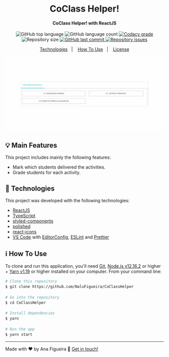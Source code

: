 <h1 align="center">
    CoClass Helper!
</h1>

<h4 align="center">
  CoClass Helper! with ReactJS
</h4>
<p align="center">
  <img alt="GitHub top language" src="https://img.shields.io/github/languages/top/NaluFigueira/CoClassHelper.svg">

  <img alt="GitHub language count" src="https://img.shields.io/github/languages/count/NaluFigueira/CoClassHelper.svg">

  <a href="https://www.codacy.com/app/NaluFigueira/CoClassHelper?utm_source=github.com&amp;utm_medium=referral&amp;utm_content=NaluFigueira/CoClassHelper&amp;utm_campaign=Badge_Grade">
    <img alt="Codacy grade" src="https://img.shields.io/codacy/grade/1b577a07dda843aba09f4bc55d1af8fc.svg">
  </a>

  <img alt="Repository size" src="https://img.shields.io/github/repo-size/NaluFigueira/CoClassHelper.svg">
  <a href="https://github.com/NaluFigueira/CoClassHelper/commits/master">
    <img alt="GitHub last commit" src="https://img.shields.io/github/last-commit/NaluFigueira/CoClassHelper.svg">
  </a>

  <a href="https://github.com/NaluFigueira/CoClassHelper/issues">
    <img alt="Repository issues" src="https://img.shields.io/github/issues/NaluFigueira/CoClassHelper.svg">
  </a>
</p>

<p align="center">
  <a href="#rocket-technologies">Technologies</a>&nbsp;&nbsp;&nbsp;|&nbsp;&nbsp;&nbsp;
  <a href="#information_source-how-to-use">How To Use</a>&nbsp;&nbsp;&nbsp;|&nbsp;&nbsp;&nbsp;
  <a href="#memo-license">License</a>
</p>

![App Preview](https://github.com/NaluFigueira/CoClassHelper/blob/master/Preview.gif)

## :bulb:	Main Features

This project includes mainly the following features:

- Mark which students delivered the activities.
- Grade students for each activity.

## :rocket: Technologies

This project was developed with the following technologies:

-  [ReactJS](https://reactjs.org/)
-  [TypeScript](https://www.typescriptlang.org/)
-  [styled-components](https://styled-components.com/)
-  [polished](https://polished.js.org/)
-  [react-icons](https://react-icons.github.io/react-icons/)
-  [VS Code][vc] with [EditorConfig][vceditconfig], [ESLint][vceslint] and [Prettier][prettier]

## :information_source: How To Use

To clone and run this application, you'll need [Git](https://git-scm.com), [Node.js v12.16.2][nodejs] or higher + [Yarn v1.19][yarn] or higher installed on your computer. From your command line:

```bash
# Clone this repository
$ git clone https://github.com/NaluFigueira/CoClassHelper

# Go into the repository
$ cd CoClassHelper

# Install dependencies
$ yarn

# Run the app
$ yarn start
```

---

Made with ♥ by Ana Figueira :wave: [Get in touch!](https://www.linkedin.com/in/ana-lu%C3%ADsa-chaves-figueira-38792218a/)

[yarn]: https://yarnpkg.com/
[nodejs]: https://nodejs.org/
[vc]: https://code.visualstudio.com/
[vceditconfig]: https://marketplace.visualstudio.com/items?itemName=EditorConfig.EditorConfig
[vceslint]: https://marketplace.visualstudio.com/items?itemName=dbaeumer.vscode-eslint
[prettier]: https://marketplace.visualstudio.com/items?itemName=SimonSiefke.prettier-vscode
